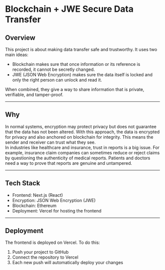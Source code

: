 # Blockchain + JWE Secure Data Transfer

## Overview
This project is about making data transfer safe and trustworthy. It uses two main ideas:

- Blockchain makes sure that once information or its reference is recorded, it cannot be secretly changed.  
- JWE (JSON Web Encryption) makes sure the data itself is locked and only the right person can unlock and read it.  

When combined, they give a way to share information that is private, verifiable, and tamper-proof.

---

## Why
In normal systems, encryption may protect privacy but does not guarantee that the data has not been altered. With this approach, the data is encrypted for privacy and also anchored on blockchain for integrity. This means the sender and receiver can trust what they see.  
In industries like healthcare and insurance, trust in reports is a big issue. For example, insurance claim companies can sometimes reduce or reject claims by questioning the authenticity of medical reports. Patients and doctors need a way to prove that reports are genuine and untampered.

---

## Tech Stack
- Frontend: Next.js (React)  
- Encryption: JSON Web Encryption (JWE)  
- Blockchain: Ethereum   
- Deployment: Vercel for hosting the frontend  

---

## Deployment
The frontend is deployed on Vercel. To do this:
1. Push your project to GitHub  
2. Connect the repository to Vercel  
3. Each new push will automatically deploy your changes  
